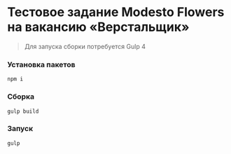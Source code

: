 # Тестовое задание Modesto Flowers на вакансию «Верстальщик»
> Для запуска сборки потребуется Gulp 4

### Установка пакетов
```
npm i
```
### Сборка
```
gulp build
```
### Запуск
```
gulp
```
